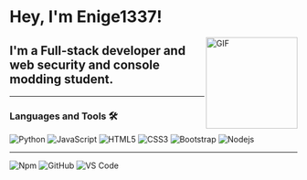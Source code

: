 # Hey, I'm Enige1337! 

<img align="right" alt="GIF" height="160px" src="https://media0.giphy.com/media/3oKIPnAiaMCws8nOsE/giphy.gif" />

## I'm a Full-stack developer and web security and console modding student.

---

### Languages and Tools 🛠 

![Python](http://img.shields.io/badge/-Python-3776AB?style=flat-square&logo=python&logoColor=ffffff)
![JavaScript](https://img.shields.io/badge/-Javascript-%23FFFF00?style=flat-square)
![HTML5](https://img.shields.io/badge/-HTML5-%23E44D27?style=flat-square&logo=html5&logoColor=ffffff)
![CSS3](https://img.shields.io/badge/-CSS3-%231572B6?style=flat-square&logo=css3&logoColor=ffffff)
![Bootstrap](https://img.shields.io/badge/-Bootstrap-563D7C?style=flat-square&logo=Bootstrap&logoColor=ffffff)
![Nodejs](https://img.shields.io/badge/-Nodejs-339933?style=flat-square&logo=Node.js&logoColor=ffffff)

---
![Npm](https://img.shields.io/badge/-npm-CB3837?style=flat-square&logo=npm&logoColor=ffffff)
![GitHub](https://img.shields.io/badge/-GitHub-181717?style=flat-square&logo=github&logoColor=ffffff)
![VS Code](http://img.shields.io/badge/-VS%20Code-007ACC?style=flat-square&logo=visual-studio-code&logoColor=ffffff)

<br/>
